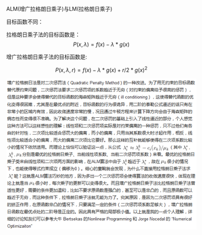 ALM(增广拉格朗日乘子)与LM(拉格朗日乘子)

目标函数不同：

拉格朗日乘子法的目标函数是：
$$
P(x,\lambda)=f(x)-\lambda*g(x)
$$


增广拉格朗日乘子法的目标函数是:

$$
P(x,\lambda,r)=f(x)-\lambda*g(x)+ r/2 *g(x)^{2}
$$

![Alt Text](https://github.com/williamGD/Notes/blob/master/Pictures/ALM.png)